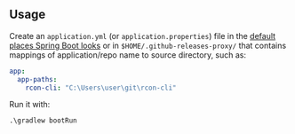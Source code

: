 ## Usage

Create an `application.yml` (or `application.properties`) file in the [default places Spring Boot looks](https://docs.spring.io/spring-boot/docs/current/reference/html/features.html#features.external-config.files) or in `$HOME/.github-releases-proxy/` that contains mappings of application/repo name to source directory, such as:

```yaml
app:
  app-paths:
    rcon-cli: "C:\Users\user\git\rcon-cli"
```

Run it with:

```shell
.\gradlew bootRun
```